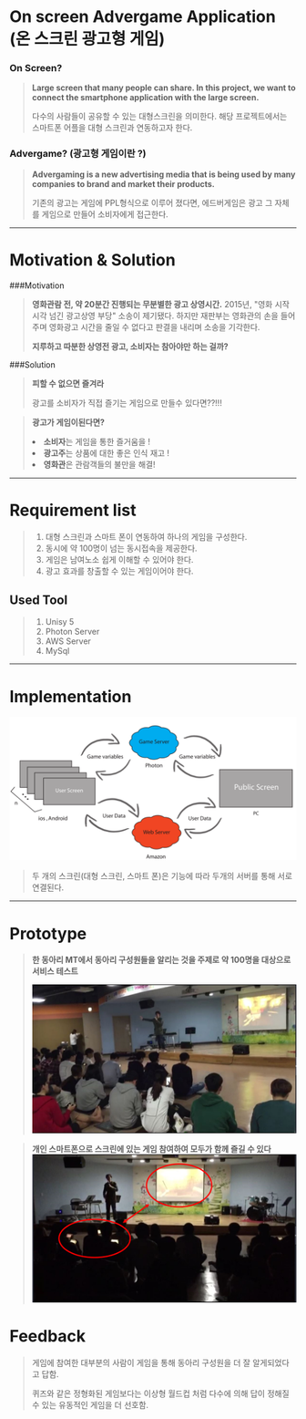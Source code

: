 
 On screen Advergame Application (온 스크린 광고형 게임)
=====================================

### On Screen? 
><b>Large screen that many people can share. In this project, we want to connect the smartphone application with the large screen.</b>
>
> 다수의 사람들이 공유할 수 있는 대형스크린을 의미한다. 해당 프로젝트에서는 스마트폰 어플을 대형 스크린과 연동하고자 한다.

### Advergame? (광고형 게임이란 ?)
> <b> Advergaming is a new advertising media that is being used by many companies to brand and market their products. </b>
>  
>  기존의 광고는 게임에  PPL형식으로 이루어 졌다면, 에드버게임은 광고 그 자체를 게임으로 만들어 소비자에게 접근한다.


----------

# Motivation & Solution
###Motivation
> <B>영화관람 전, 약 20분간 진행되는 무분별한 광고 상영시간.</B>
>  2015년, "영화 시작시각 넘긴 광고상영 부당" 소송이 제기됐다.  하지만 재판부는 영화관의 손을 들어주며 영화광고 시간을 줄일 수 없다고 판결을 내리며 소송을 기각한다.
> 
> <B> 지루하고 따분한 상영전 광고, 소비자는 참아야만 하는 걸까?</B>

###Solution
> <b> 피할 수 없으면 즐겨라</b>
>
> 광고를 소비자가 직접 즐기는 게임으로 만들수 있다면??!!!

><b> 광고가 게임이된다면?</b>
>
><li>  <b>소비자</b>는 게임을 통한 즐거움을 ! </li>
> <li> <b>광고주</b>는 상품에 대한 좋은 인식 재고 ! </li>
>  <li> <b>영화관</b>은 관람객들의 불만을 해결! </li>


----------


# Requirement list 
> <ol>
> <li>대형 스크린과 스마트 폰이 연동하여 하나의 게임을 구성한다.</li>
> <li>동시에 약 100명이 넘는 동시접속을 제공한다.</li>
> <li>게임은 남여노소 쉽게 이해할 수 있어야 한다.</li>
> <li>광고 효과를 창출할 수 있는 게임이어야 한다.</li>
> </ol>

## Used Tool 
> 1.  Unisy 5 
> 2. Photon Server 
> 3. AWS Server 
> 4. MySql
 


----------


# Implementation 
![implementation](./images/implementation.png)

> 두 개의 스크린(대형 스크린, 스마트 폰)은 기능에 따라 두개의 서버를 통해 서로 연결된다. 



----------
# Prototype 
> <b>한 동아리 MT에서 동아리 구성원들을 알리는 것을 주제로 약 100명을 대상으로 서비스 테스트 </b>
> 
> ![test](./images/test1.JPG)

><b> 개인 스마트폰으로 스크린에 있는 게임 참여하여 모두가 함께 즐길 수 있다</b>
> ![prototype](./images/prototype.png)


# Feedback 

> 게임에 참여한 대부분의 사람이 게임을 통해 동아리 구성원을 더 잘 알게되었다고 답함.
>  
> 퀴즈와 같은 정형화된 게임보다는 이상형 월드컵 처럼 다수에 의해 답이 정해질 수 있는 유동적인 게임을 더 선호함.  
